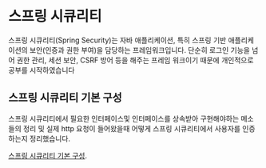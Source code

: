 # 스프링 시큐리티

스프링 시큐리티(Spring Security)는 자바 애플리케이션, 특히 스프링 기반 애플리케이션의 보안(인증과 권한 부여)을 담당하는 프레임워크입니다.
단순히 로그인 기능을 넘어 권한 관리, 세션 보안, CSRF 방어 등을 해주는 프레임 워크이기 때문에 개인적으로 공부를 시작하였습니다

## 스프링 시큐리티 기본 구성

스프링 시큐리티에서 필요한 인터페이스및 인터페이스를 상속받아 구현해야하는 메소들의 정리 및 실제 http 요청이 들어왔을때 어떻게 스프링 시큐리티에서 사용자를 인증하는지 정리했습니다.

[스프링 시큐리티 기본 구성](https://github.com/ByeonJuHwan/spring-security-study/blob/master/docs/spring-security-basic.md).
